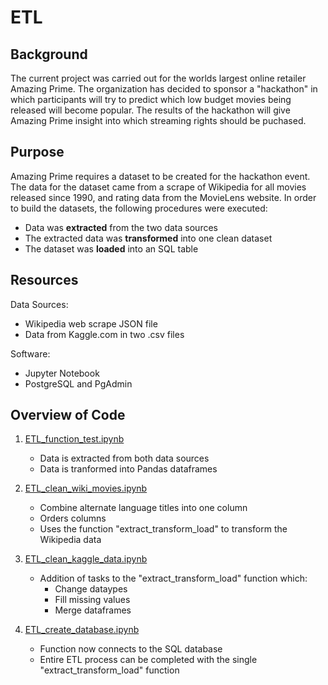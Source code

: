 # ETL
## Background
The current project was carried out for the worlds largest online retailer Amazing Prime. The organization has decided to sponsor a "hackathon" in which participants will try to predict which low budget movies being released will become popular. The results of the hackathon will give Amazing Prime insight into which streaming rights should be puchased.

## Purpose
Amazing Prime requires a dataset to be created for the hackathon event. The data for the dataset came from a scrape of Wikipedia for all movies released since 1990, and rating data from the MovieLens website. In order to build the datasets, the following procedures were executed:

- Data was **extracted** from the two data sources   
- The extracted data was **transformed** into one clean dataset  
- The dataset was **loaded** into an SQL table  

## Resources
Data Sources:  
- Wikipedia web scrape JSON file   
- Data from Kaggle.com in two .csv files  

Software:  
- Jupyter Notebook  
- PostgreSQL and PgAdmin  

## Overview of Code

1. [ETL_function_test.ipynb](ETL_function_test.ipynb)  
    - Data is extracted from both data sources  
    - Data is tranformed into Pandas dataframes 
    
2. [ETL_clean_wiki_movies.ipynb](ETL_clean_wiki_movies.ipynb)  
    - Combine alternate language titles into one column
    - Orders columns
    - Uses the function "extract_transform_load" to transform the Wikipedia data   

3. [ETL_clean_kaggle_data.ipynb](ETL_clean_kaggle_data.ipynb)  
    - Addition of tasks to the "extract_transform_load" function which:  
        - Change dataypes 
        - Fill missing values
        - Merge dataframes
        
4. [ETL_create_database.ipynb](ETL_create_database.ipynb)
    - Function now connects to the SQL database
    - Entire ETL process can be completed with the single "extract_transform_load" function
        
    
   
